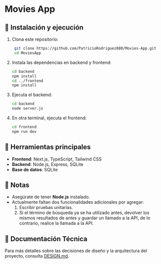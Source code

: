 # Movies App


## 🚀 Instalación y ejecución

1. Clona este repositorio:
   ```sh
    git clone https://github.com/PatricioRodriguez080/Movies-App.git
    cd MoviesApp

2. Instala las dependencias en backend y frontend:
    ```sh 
    cd backend
    npm install
    cd ../frontend
    npm install

3. Ejecuta el backend:
    ```sh
    cd backend
    node server.js

4. En otra terminal, ejecuta el frontend:
    ```sh
    cd frontend
    npm run dev

## 🔨 Herramientas principales
- **Frontend**: Next.js, TypeScript, Tailwind CSS
- **Backend**: Node.js, Express, SQLite
- **Base de datos**: SQLite



## 📌 Notas
- Asegúrate de tener **Node.js** instalado.
- Actualmente faltan dos funcionalidades adicionales por agregar:
  1. Escribir pruebas unitarias.
  2. Si el término de búsqueda ya se ha utilizado antes, devolver los mismos resultados de antes y guardar un llamado a la API, de lo contrario, realice la llamada a la API.

## 📘 Documentación Técnica  
Para más detalles sobre las decisiones de diseño y la arquitectura del proyecto, consulta [DESIGN.md](./DESIGN.md).